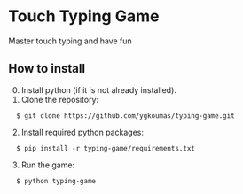 # Touch Typing Game
Master touch typing and have fun

## How to install
0. Install python (if it is not already installed).
1. Clone the repository:
```
  $ git clone https://github.com/ygkoumas/typing-game.git
```
2. Install required python packages:
```
  $ pip install -r typing-game/requirements.txt
```
3. Run the game:
```
  $ python typing-game
```
